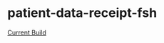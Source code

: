 # patient-data-receipt-fsh

[Current Build](https://open-health-manager.github.io/patient-data-receipt-fsh/index.html)  



